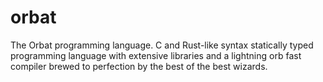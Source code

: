 # orbat
The Orbat programming language. C and Rust-like syntax statically typed programming language with extensive libraries and a lightning orb fast compiler brewed to perfection by the best of the best wizards.
